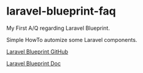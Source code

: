 # laravel-blueprint-faq

My First A/Q regarding Laravel Blueprint.

Simple HowTo automize some Laravel components.

[Laravel Blueprint GitHub](https://github.com/laravel-shift/blueprint)

[Laravel Blueprint Doc](https://blueprint.laravelshift.com/docs/getting-started/)
